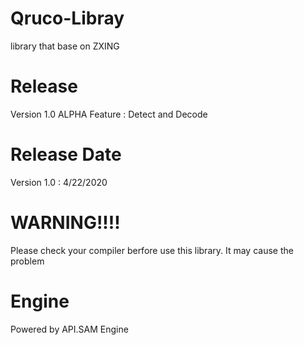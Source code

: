 # Qruco-Libray
library that base on ZXING

# Release
Version 1.0 ALPHA Feature : Detect and Decode

# Release Date
Version 1.0 : 4/22/2020

# WARNING!!!!
Please check your compiler berfore use this library. It may cause the problem

# Engine
Powered by API.SAM Engine

